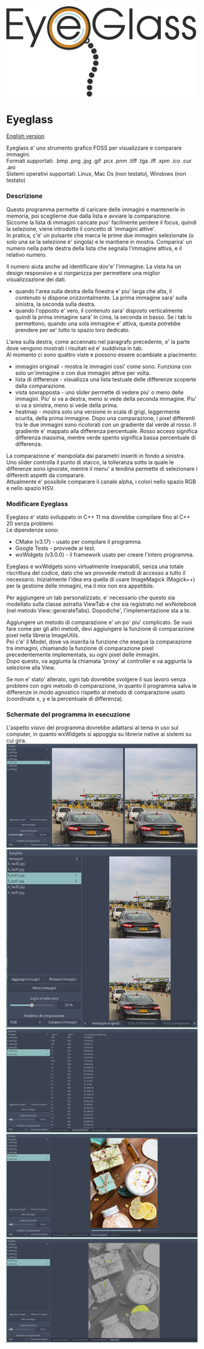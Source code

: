 <img src="docs/Eyeglass_logo.png" alt="logo Eyeglass" width="500" />   

# Eyeglass
[English version](README_en.md)

Eyeglass e' uno strumento grafico FOSS per visualizzare e comparare immagini.   
Formati supportati: .bmp .png .jpg .gif .pcx .pnm .tiff .tga .iff .xpm .ico .cur .ani   
Sistemi operativi supportati: Linux, Mac Os (non testato), Windows (non testato)   


### Descrizione
Questo programma permette di caricare delle immagini e mantenerle in memoria, poi sceglierne due dalla lista e avviare la comparazione.   
Siccome la lista di immagini caricate puo' facilmente perdere il focus, quindi la selezione, viene introdotto il concetto di 'immagini attive'.   
In pratica, c'e' un pulsante che marca le prime due immagini selezionate (o solo una se la selezione e' singola) e le mantiene in mostra. Comparira' un numero nella parte destra della lista che segnala l'immagine attiva, e il relativo numero.   

Il numero aiuta anche ad identificare dov'e' l'immagine. La vista ha un design responsivo e si riorganizza per permettere una miglior visualizzazione dei dati.   
* quando l'area sulla destra della finestra e' piu' larga che alta, il contenuto si dispone orizzontalmente. La prima immagine sara' sulla sinistra, la seconda sulla destra.
* quando l'opposto e' vero, il contenuto sara' disposto verticalmente quindi la prima immagine sara' in cima, la seconda in basso.
Se i tab lo permettono, quando una sola immagine e' attiva, questa potrebbe prendere per se' tutto lo spazio loro dedicato.

L'area sulla destra, come accennato nel paragrafo precedente, e' la parte dove vengono mostrati i risultati ed e' suddivisa in tab.   
Al momento ci sono quattro viste e possono essere scambiate a piacimento:
* immagini originali	- mostra le immagini cosi' come sono. Funziona con solo un'immagine o con due immagini attive per volta.
* lista di differenze	- visualizza una lista testuale delle differenze scoperte dalla comparazione.
* vista sovrapposta		- uno slider permette di vedere piu' o meno delle immagini. Piu' si va a destra, meno si vede della seconda immagine. Piu' si va a sinistra, meno si vede della prima.
* heatmap				- mostra solo una versione in scala di grigi, leggermente scurita, della prima immagine. Dopo una comparazione, i pixel differenti tra le due immagini sono ricolorati con un gradiente dal verde al rosso. Il gradiente e' mappato alla differenza percentuale. Rosso acceso significa differenza massima, mentre verde spento significa bassa percentuale di differenza.

La comparazione e' manipolata dai parametri inseriti in fondo a sinistra.   
Uno slider controlla il punto di stacco, la tolleranza sotto la quale le differenze sono ignorate, mentre il menu' a tendina permette di selezionare i differenti aspetti da comparare.   
Attualmente e' possibile comparare il canale alpha, i colori nello spazio RGB e nello spazio HSV.


### Modificare Eyeglass
Eyeglass e' stato sviluppato in C++ 11 ma dovrebbe compilare fino al C++ 20 senza problemi.   
Le dipendenze sono:
* CMake (v3.17)			- usato per compilare il programma.
* Google Tests			- provvede ai test.
* wxWidgets (v3.0.0)	- il framework usato per creare l'intero programma.

Eyeglass e wxWidgets sono virtualmente inseparabili, senza una totale riscrittura del codice, dato che wx provvede metodi di accesso a tutto il necessario. Inizialmente l'idea era quella di usare ImageMagick (Magick++) per la gestione delle immagini, ma il mix non era appetibile.

Per aggiungere un tab personalizzato, e' necessario che questo sia modellato sulla classe astratta ViewTab e che sia registrato nel wxNotebook (nel metodo View::generateTabs). Dopodiche', l'implementazione sta a te.   

Aggiungere un metodo di comparazione e' un po' piu' complicato. Se vuoi fare come per gli altri metodi, devi aggiungere la funzione di comparazione pixel nella libreria ImageUtils.   
Poi c'e' il Model, dove va inserita la funzione che esegue la comparazione tra immagini, chiamando la funzione di comparazione pixel precedentemente implementata, su ogni pixel delle immagini.   
Dopo questo, va aggiunta la chiamata 'proxy' al controller e va aggiunta la selezione alla View.   

Se non e' stato' alterato, ogni tab dovrebbe svolgere il suo lavoro senza problemi con ogni metodo di comparazione, in quanto il programma salva le differenze in modo agnostico rispetto al metodo di comparazione usato (coordinate x, y e la percentuale di differenza).

### Schermate del programma in esecuzione
L'aspetto visivo del programma dovrebbe adattarsi al tema in uso sul computer, in quanto wxWidgets si appoggia su librerie native ai sistemi su cui gira.   
![vista orizzontale](docs/screenshots/screen_orig_h.png)
![vista verticale](docs/screenshots/screen_orig_v.png)
![lista](docs/screenshots/screen_list.png)
![vista sovrapposta](docs/screenshots/screen_layer.png)
![heatmap](docs/screenshots/screen_heatmap.png)
